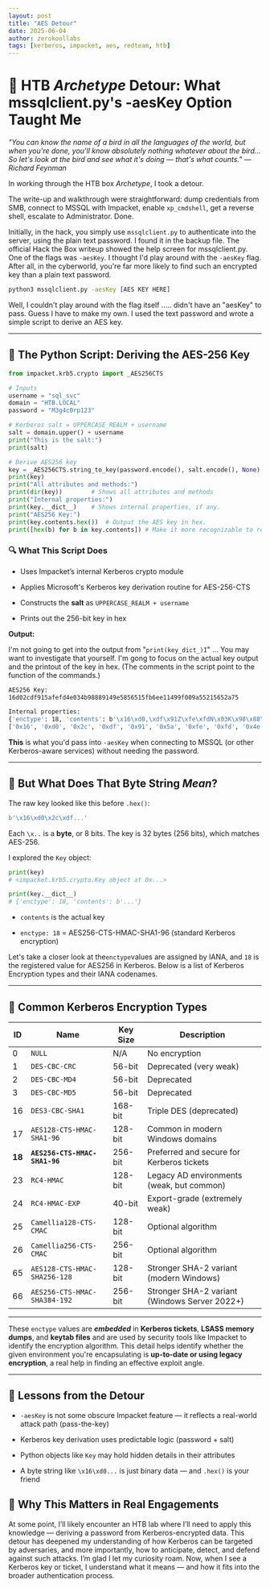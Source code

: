 ```yaml
---
layout: post
title: "AES Detour"
date: 2025-06-04
author: zerokoollabs
tags: [kerberos, impacket, aes, redteam, htb]
---
```


# 🔐 HTB *Archetype* Detour: What mssqlclient.py's -aesKey Option Taught Me

*"You can know the name of a bird in all the languages of the world, but when you're done, you'll know absolutely nothing whatever about the bird... So let's look at the bird and see what it's doing — that's what counts." — Richard Feynman*

In working through the HTB box _Archetype_, I took a detour.

The write-up and walkthrough were straightforward: dump credentials from SMB, connect to MSSQL with Impacket, enable `xp_cmdshell`, get a reverse shell, escalate to Administrator. Done.

Initially, in the hack, you simply use `mssqlclient.py` to authenticate into the server, using the plain text password. I found it in the backup file.  The official Hack the Box writeup showed the help screen for mssqlclient.py.  One of the flags was `-aesKey`.  I thought I'd play around with the `-aesKey` flag.  After all, in the cyberworld, you're far more likely to find such an encrypted key than a plain text password.  

```bash
python3 mssqlclient.py -aesKey [AES KEY HERE]
```

Well, I couldn't play around with the flag itself ..... didn't have an "aesKey" to pass.  Guess I have to make my own.  I used the text password and wrote a simple script to derive an AES key.

---

## 🧪 The Python Script: Deriving the AES-256 Key

```python
from impacket.krb5.crypto import _AES256CTS

# Inputs
username = "sql_svc"
domain = "HTB.LOCAL"
password = "M3g4c0rp123"

# Kerberos salt = UPPERCASE_REALM + username
salt = domain.upper() + username
print("This is the salt:")
print(salt)

# Derive AES256 key
key = _AES256CTS.string_to_key(password.encode(), salt.encode(), None)
print(key)
print("All attributes and methods:")
print(dir(key))        # Shows all attributes and methods
print("Internal properties:")
print(key.__dict__)    # Shows internal properties, if any.
print("AES256 Key:")  
print(key.contents.hex())  # Output the AES key in hex.
print([hex(b) for b in key.contents]) # Make it more recognizable to read.
```

### 🔍 What This Script Does

- Uses Impacket’s internal Kerberos crypto module
    
- Applies Microsoft's Kerberos key derivation routine for AES-256-CTS
    
- Constructs the **salt** as `UPPERCASE_REALM + username`
    
- Prints out the 256-bit key in hex
    

**Output:**

I'm not going to get into the output from "`print(key_dict_)I`" ... You may want to investigate that yourself.  I'm gong to focus on the actual key output and the printout of the key in hex.  (The comments in the script point to the function of the commands.)

```bash
AES256 Key:
16d02cdf915afefd4e034b98889149e5856515fb6ee11499f009a55215652a75

Internal properties:
{'enctype': 18, 'contents': b'\x16\xd0,\xdf\x91Z\xfe\xfdN\x03K\x98\x88\x91I\xe5\x85e\x15\xfbn\xe1\x14\x99\xf0\t\xa5R\x15e*u'}
['0x16', '0xd0', '0x2c', '0xdf', '0x91', '0x5a', '0xfe', '0xfd', '0x4e', '0x3', '0x4b', '0x98', '0x88', '0x91', '0x49', '0xe5', '0x85', '0x65', '0x15', '0xfb', '0x6e', '0xe1', '0x14', '0x99', '0xf0', '0x9', '0xa5', '0x52', '0x15', '0x65', '0x2a', '0x75']
```

**This** is what you'd pass into `-aesKey` when connecting to MSSQL (or other Kerberos-aware services) without needing the password.

---

## 🧠 But What Does That Byte String _Mean_?

The raw key looked like this before `.hex()`:

```python
b'\x16\xd0\x2c\xdf...'
```

Each `\x..` is a **byte**, or 8 bits. The key is 32 bytes (256 bits), which matches AES-256.

I explored the `Key` object:

```python
print(key)
# <impacket.krb5.crypto.Key object at 0x...>

print(key.__dict__)
# {'enctype': 18, 'contents': b'...'}
```

- `contents` is the actual key
    
- `enctype: 18` = AES256-CTS-HMAC-SHA1-96 (standard Kerberos encryption)
    

Let's take a closer look at the`enctype`values are assigned by IANA, and `18` is the registered value for AES256 in Kerberos.  Below is a list of Kerberos Encryption types and their IANA codenames.

---

## 🔢 Common Kerberos Encryption Types

| ID  | Name                                 | Key Size | Description |
|-----|--------------------------------------|----------|-------------|
| 0   | `NULL`                               | N/A      | No encryption |
| 1   | `DES-CBC-CRC`                        | 56-bit   | Deprecated (very weak) |
| 2   | `DES-CBC-MD4`                        | 56-bit   | Deprecated |
| 3   | `DES-CBC-MD5`                        | 56-bit   | Deprecated |
| 16  | `DES3-CBC-SHA1`                      | 168-bit  | Triple DES (deprecated) |
| 17  | `AES128-CTS-HMAC-SHA1-96`            | 128-bit  | Common in modern Windows domains |
| **18**  | **`AES256-CTS-HMAC-SHA1-96`**    | 256-bit  | Preferred and secure for Kerberos tickets |
| 23  | `RC4-HMAC`                           | 128-bit  | Legacy AD environments (weak, but common) |
| 24  | `RC4-HMAC-EXP`                       | 40-bit   | Export-grade (extremely weak) |
| 25  | `Camellia128-CTS-CMAC`               | 128-bit  | Optional algorithm |
| 26  | `Camellia256-CTS-CMAC`               | 256-bit  | Optional algorithm |
| 65  | `AES128-CTS-HMAC-SHA256-128`         | 128-bit  | Stronger SHA-2 variant (modern Windows) |
| 66  | `AES256-CTS-HMAC-SHA384-192`         | 256-bit  | Stronger SHA-2 variant (Windows Server 2022+) |

---

These `enctype` values are ***embedded*** in **Kerberos tickets**, **LSASS memory dumps**, and **keytab files** and are used by security tools like Impacket to identify the encryption algorithm.  This detail helps identify whether the given environment you're encapsulating is **up-to-date or using legacy encryption**, a real help in finding an effective exploit angle.

---

## 🧠 Lessons from the Detour

- `-aesKey` is not some obscure Impacket feature — it reflects a real-world attack path (pass-the-key)
    
- Kerberos key derivation uses predictable logic (password + salt)
    
- Python objects like `Key` may hold hidden details in their attributes
    
- A byte string like `\x16\xd0...` is just binary data — and `.hex()` is your friend

## 🔐 Why This Matters in Real Engagements
At some point, I’ll likely encounter an HTB lab where I’ll need to apply this knowledge — deriving a password from Kerberos-encrypted data. This detour has deepened my understanding of how Kerberos can be targeted by adversaries, and more importantly, how to anticipate, detect, and defend against such attacks. I’m glad I let my curiosity roam. Now, when I see a Kerberos key or ticket, I understand what it means — and how it fits into the broader authentication process.